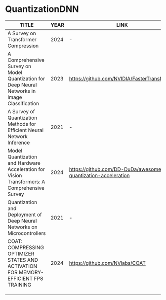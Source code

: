 # QuantizationDNN


| TITLE | YEAR | LINK |
|-------|------|------|
| A Survey on Transformer Compression   |   2024   |  -    |
|A Comprehensive Survey on Model Quantization for Deep Neural Networks in Image Classification | 2023 | https://github.com/NVIDIA/FasterTransformer |
|  A Survey of Quantization Methods for Efficient Neural Network Inference  | 2021 |  -  |
| Model Quantization and Hardware Acceleration for Vision Transformers: A Comprehensive Survey |  2024  |  https://github.com/DD-DuDa/awesome-vit-quantization-acceleration  |
| Quantization and Deployment of Deep Neural Networks on Microcontrollers | 2021 | - |
| COAT: COMPRESSING OPTIMIZER STATES AND ACTIVATION FOR MEMORY-EFFICIENT FP8 TRAINING | 2024 | https://github.com/NVlabs/COAT |
|     |     |     |
|     |     |     |
|     |     |     |
